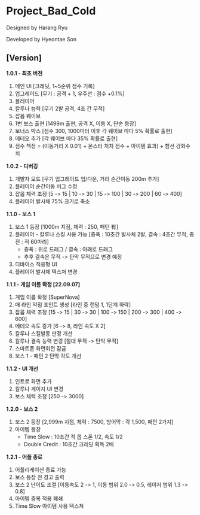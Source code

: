 # Project_Bad_Cold

Designed by Harang Ryu

Developed by Hyeontae Son

## [Version]
**1.0.1 - 최초 버전**
 1. 메인 UI      [크레딧, 1~5순위 점수 기록]
 2. 업그레이드    [무기 : 공격 + 1, 우주선 : 점수 +0.1%]
 3. 플레이어
 4. 칼루나 능력   [무기 2발 공격, 4초 간 무적]
 5. 잡몹 웨이브
 6. 1번 보스 출현 [1499m 출현, 공격 X, 이동 X, 단순 등장]
 7. 보너스 박스   [점수 300, 1000미터 이후 각 웨이브 마다 5% 확률로 출현]
 8. 메테오 추가   [각 웨이브 마다 35% 확률로 출현]
 9. 점수 책정 = (이동거리 X 0.01) + 몬스터 처치 점수 + 아이템 효과) + 함선 강화수치
 
**1.0.2 - 디버깅**
 1. 개발자 모드                    [무기 업그레이드 업/다운, 거리 순간이동 200m 추가]
 2. 플레이어 순간이동 버그 수정
 3. 잡몹 체력 조정                  [5 -> 15 | 10 -> 30 | 15 -> 100 | 30 -> 200 | 60 -> 400]
 4. 플레이어 발사체 75% 크기로 축소

**1.1.0 - 보스 1**
 1. 보스 1 등장                     [1000m 지점, 체력 : 250, 패턴 有]
 2. 플레이어 - 칼루나 스킬 사용 가능  [증폭 : 10초간 발사체 2발, 결속 : 4초간 무적, 충전 : 적 60마리]
    * 증폭 : 위로 드래그 / 결속 : 아래로 드래그
    * 추후 결속은 무적 -> 탄막 무적으로 변경 예정
 3. 디바이스 적응형 UI
 4. 플레이어 발사체 텍스처 변경
 
**1.1.1 - 게임 이름 확정 [22.09.07]**
 1. 게임 이름 확정           [SuperNova]
 2. 매 라인 약점 포인트 생성  [라인 중 랜덤 1, 1단계 하락]
 3. 잡몹 체력 조정           [15 -> 15 | 30 -> 30 | 100 -> 150 | 200 -> 300 | 400 -> 600]
 4. 메테오 속도 증가         [6 -> 8, 라인 속도 X 2]
 5. 칼루나 스킬발동 판정 개선
 6. 칼루나 결속 능력 변경    [절대 무적 -> 탄막 무적]
 7. 스마트폰 화면회전 잠금
 8. 보스 1 - 패턴 2 탄막 각도 개선
 
**1.1.2 - UI 개선**
 1. 인트로 화면 추가
 2. 칼루나 게이지 UI 변경
 3. 보스 체력 조정 [250 -> 3000]

**1.2.0 - 보스 2**
 1. 보스 2 등장 [2,999m 지점, 체력 : 7500, 방어막 : 각 1,500, 패턴 2가지]
 2. 아이템 등장
    * Time Slow     : 10초간 적 몹 스폰 1/2, 속도 1/2
    * Double Credit : 10초간 크레딧 획득 2배
    
**1.2.1 - 어플 종료**
 1. 어플리케이션 종료 가능
 2. 보스 등장 전 경고 출력
 3. 보스 2 난이도 조절 [이동속도 2 -> 1, 이동 범위 2.0 -> 0.5, 레이저 범위 1.3 -> 0.8]
 4. 아이템 중복 적용 폐쇄
 5. Time Slow 아이템 사용 텍스쳐 
